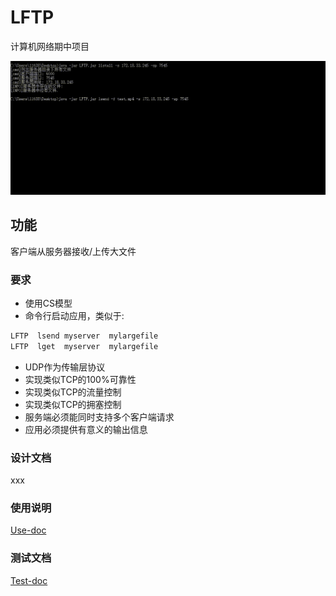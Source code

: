 # LFTP
计算机网络期中项目

![gif](docs/img/mp4.gif)

## 功能
客户端从服务器接收/上传大文件

### 要求
- 使用CS模型
- 命令行启动应用，类似于:
```bash
LFTP  lsend myserver  mylargefile
LFTP  lget  myserver  mylargefile
```
- UDP作为传输层协议
- 实现类似TCP的100%可靠性
- 实现类似TCP的流量控制
- 实现类似TCP的拥塞控制
- 服务端必须能同时支持多个客户端请求
- 应用必须提供有意义的输出信息

### 设计文档
xxx

### 使用说明

[Use-doc](docs/User.md)

### 测试文档
[Test-doc](docs/Test.md)